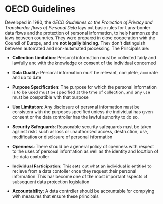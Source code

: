 # OECD Guidelines

Developed in 1980, the _OECD Guidelines on the Protection of Privacy and Transborder flows of Personal Data_ lays out basic rules for trans-border data flows and the protection of personal information, to help harmonize the laws between countries. They were prepared in close cooperation with the Council of Europe, and are __not legally binding__. They don't distinguish between automated and non-automated processing. The Principals are:

* **Collection Limitation**: Personal information must be collected fairly and lawfully and with the knowledge or consent of the individual concerned

* **Data Quality**: Personal information must be relevant, complete, accurate and up to date

* **Purpose Specification**: The purpose for which the personal information is to be used must be specified at the time of collection, and any use must be compatible with that purpose

* **Use Limitation**: Any disclosure of personal information must be consistent with the purposes specified unless the individual has given consent or the data controller has the lawful authority to do so.

* **Security Safeguards**: Reasonable security safeguards must be taken against risks such as loss or unauthorized access, destruction, use, modification or disclosure of personal information

* **Openness**: There should be a general policy of openness with respect to the uses of personal information as well as the identity and location of the data controller

* **Individual Participation**: This sets out what an individual is entitled to recieve from a data contoller once they request their personal information. This has become one of the most important aspects of subsequent data protection legislation

* **Accountability**: A data controller should be accountable for complying with measures that ensure these principals

